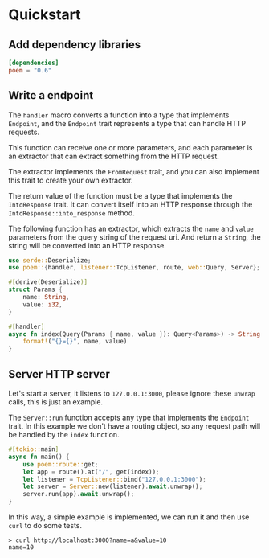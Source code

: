 # Quickstart

## Add dependency libraries

```toml
[dependencies]
poem = "0.6"
```

## Write a endpoint

The `handler` macro converts a function into a type that implements `Endpoint`, and the `Endpoint` trait represents
a type that can handle HTTP requests.

This function can receive one or more parameters, and each parameter is an extractor that can extract something from
the HTTP request.

The extractor implements the `FromRequest` trait, and you can also implement this trait to create your own extractor.

The return value of the function must be a type that implements the `IntoResponse` trait. It can convert itself into an
HTTP response through the `IntoResponse::into_response` method.

The following function has an extractor, which extracts the `name` and `value` parameters from the query string of the 
request uri. And return a `String`, the string will be converted into an HTTP response.

```rust
use serde::Deserialize;
use poem::{handler, listener::TcpListener, route, web::Query, Server};

#[derive(Deserialize)]
struct Params {
    name: String,
    value: i32,
}

#[handler]
async fn index(Query(Params { name, value }): Query<Params>) -> String {
    format!("{}={}", name, value)
}
```

## Server HTTP server

Let's start a server, it listens to `127.0.0.1:3000`, please ignore these `unwrap` calls, this is just an example.

The `Server::run` function accepts any type that implements the `Endpoint` trait. In this example we don't have a 
routing object, so any request path will be handled by the `index` function.

```rust
#[tokio::main]
async fn main() {
    use poem::route::get;
    let app = route().at("/", get(index));
    let listener = TcpListener::bind("127.0.0.1:3000");
    let server = Server::new(listener).await.unwrap();
    server.run(app).await.unwrap();
}
```

In this way, a simple example is implemented, we can run it and then use `curl` to do some tests.

```shell
> curl http://localhost:3000?name=a&value=10
name=10
```
